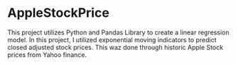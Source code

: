 # AppleStockPrice


This project utilizes Python and Pandas Library to create a linear regression model. In this project, I utilized exponential moving indicators to predict closed adjusted stock prices. This waz done through historic Apple Stock prices from Yahoo finance.
